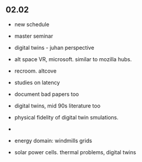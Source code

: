 ## 02.02

- new schedule
- master seminar
- digital twins - juhan perspective

- alt space VR, microsoft. similar to mozilla hubs.  
- recroom. altcove
  

- studies on latency
- document bad papers too

- digital twins, mid 90s literature too

- physical fidelity of digital twin smulations.
- 
- energy domain: windmills grids
- solar power cells.  thermal problems, digital twins